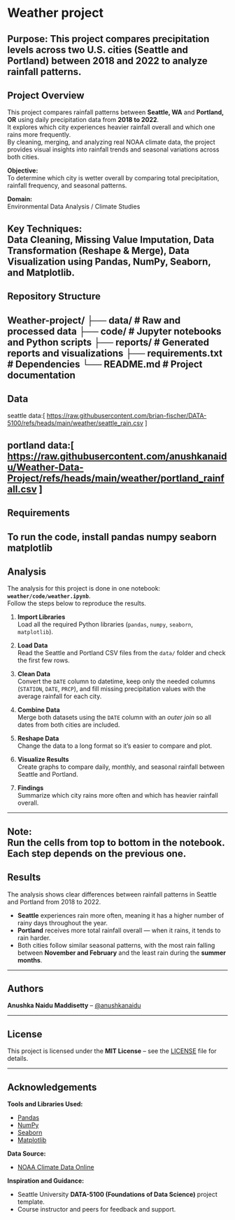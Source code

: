 # Weather project

**Purpose:** This project compares precipitation levels across two U.S. cities (Seattle and Portland) between 2018 and 2022 to analyze rainfall patterns.
---
## Project Overview

This project compares rainfall patterns between **Seattle, WA** and **Portland, OR** using daily precipitation data from **2018 to 2022**.  
It explores which city experiences heavier rainfall overall and which one rains more frequently.  
By cleaning, merging, and analyzing real NOAA climate data, the project provides visual insights into rainfall trends and seasonal variations across both cities.

**Objective:**  
To determine which city is wetter overall by comparing total precipitation, rainfall frequency, and seasonal patterns.

**Domain:**  
Environmental Data Analysis / Climate Studies

**Key Techniques:**  
Data Cleaning, Missing Value Imputation, Data Transformation (Reshape & Merge), Data Visualization using **Pandas**, **NumPy**, **Seaborn**, and **Matplotlib**.
---
## Repository Structure

Weather-project/
├── data/                 # Raw and processed data
├── code/                 # Jupyter notebooks and Python scripts
├── reports/              # Generated reports and visualizations
├── requirements.txt      # Dependencies
└── README.md             # Project documentation
---
## Data 

seattle data:[ https://raw.githubusercontent.com/brian-fischer/DATA-5100/refs/heads/main/weather/seattle_rain.csv ]

portland data:[ https://raw.githubusercontent.com/anushkanaidu/Weather-Data-Project/refs/heads/main/weather/portland_rainfall.csv ]
---
## Requirements
To run the code, install pandas numpy seaborn matplotlib
---
## Analysis

The analysis for this project is done in one notebook: **`weather/code/weather.ipynb`**.  
Follow the steps below to reproduce the results.

1. **Import Libraries**  
   Load all the required Python libraries (`pandas`, `numpy`, `seaborn`, `matplotlib`).

2. **Load Data**  
   Read the Seattle and Portland CSV files from the `data/` folder and check the first few rows.

3. **Clean Data**  
   Convert the `DATE` column to datetime, keep only the needed columns (`STATION`, `DATE`, `PRCP`), and fill missing precipitation values with the average rainfall for each city.

4. **Combine Data**  
   Merge both datasets using the `DATE` column with an *outer join* so all dates from both cities are included.

5. **Reshape Data**  
   Change the data to a long format so it’s easier to compare and plot.

6. **Visualize Results**  
   Create graphs to compare daily, monthly, and seasonal rainfall between Seattle and Portland.

7. **Findings**  
   Summarize which city rains more often and which has heavier rainfall overall.
---
**Note:**  
Run the cells from top to bottom in the notebook. Each step depends on the previous one.
---
## Results

The analysis shows clear differences between rainfall patterns in Seattle and Portland from 2018 to 2022.

- **Seattle** experiences rain more often, meaning it has a higher number of rainy days throughout the year.  
- **Portland** receives more total rainfall overall — when it rains, it tends to rain harder.  
- Both cities follow similar seasonal patterns, with the most rain falling between **November and February** and the least rain during the **summer months**.
---
## Authors
**Anushka Naidu Maddisetty** – [@anushkanaidu](https://github.com/anushkanaidu)

---

## License
This project is licensed under the **MIT License** – see the [LICENSE](LICENSE) file for details.

---

## Acknowledgements
**Tools and Libraries Used:**  
- [Pandas](https://pandas.pydata.org/)  
- [NumPy](https://numpy.org/)  
- [Seaborn](https://seaborn.pydata.org/)  
- [Matplotlib](https://matplotlib.org/)

**Data Source:**  
- [NOAA Climate Data Online](https://www.ncei.noaa.gov/cdo-web/)

**Inspiration and Guidance:**  
- Seattle University **DATA-5100 (Foundations of Data Science)** project template.  
- Course instructor and peers for feedback and support.
